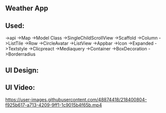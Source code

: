 
## Weather App 

## Used:
->api
->Map
->Model Class 
->SingleChildScrollView
->Scaffold
->Column
->ListTile
->Row
->CircleAvatar
->ListView
->Appbar
->Icon
->Expanded
->Textstyle
->Clicpreact
->Mediaquery
->Container
->BoxDecoration
->Borderradius

## UI Design:

## UI Video:
https://user-images.githubusercontent.com/48874418/218400804-f925b617-a713-4209-9ff1-1c9015b4f65b.mp4








